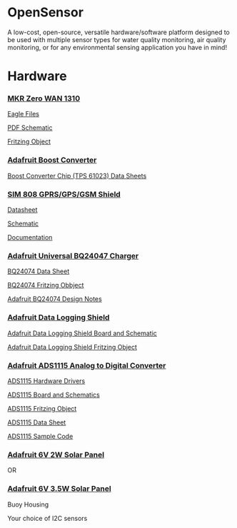 # OpenSensor
A low-cost, open-source, versatile hardware/software platform designed to be used with multiple sensor types for water quality monitoring, air quality monitoring, or for any environmental sensing application you have in mind!

# Hardware

### [MKR Zero WAN 1310](https://store.arduino.cc/usa/mkr-wan-1310)

[Eagle Files](https://content.arduino.cc/assets/hw_MKRWAN1310.zip)

[PDF Schematic](https://content.arduino.cc/assets/MKRWAN1310V3.0_sch.pdf)

[Fritzing Object](https://content.arduino.cc/assets/Arduino%20MKR%20WAN%201310.fzpz)

### [Adafruit Boost Converter](https://www.adafruit.com/product/4654?gclid=EAIaIQobChMI0a7O6eH38QIVCWxvBB0nXAA6EAQYASABEgIBAvD_BwE)

[Boost Converter Chip (TPS 61023) Data Sheets](https://www.ti.com/product/TPS61023)

### [SIM 808 GPRS/GPS/GSM Shield](https://www.robotshop.com/en/sim808-gps-gprsgsm-arduino-shield-mkf.html?gclid=EAIaIQobChMIl-Hpytn58QIVdGxvBB3DMgZVEAQYDSABEgJUg_D_BwE)

[Datasheet](https://www.robotshop.com/media/files/pdf/sim808-gps-gprsgsm-arduino-shield-mkf-datasheet.pdf)

[Schematic](https://www.robotshop.com/media/files/pdf/sim808-gps-gprsgsm-arduino-shield-mkf-schematic.pdf)

[Documentation](https://www.robotshop.com/media/files/zip/documentation_oas808sim.zip)

### [Adafruit Universal BQ24047 Charger](https://www.adafruit.com/product/4755)

[BQ24074 Data Sheet](https://www.ti.com/product/BQ24074)

[BQ24074 Fritzing Obbject](https://github.com/adafruit/Fritzing-Library/blob/master/parts/Adafruit%20BQ24074%20Solar-DC-USB%20Lipo%20Charger.fzpz)

[Adafruit BQ24074 Design Notes](https://learn.adafruit.com/adafruit-bq24074-universal-usb-dc-solar-charger-breakout/design-notes)

### [Adafruit Data Logging Shield](https://www.adafruit.com/product/1141?gclid=EAIaIQobChMI9OqQ1tr58QIVzXxvBB3GTgbGEAQYASABEgITQvD_BwE)

[Adafruit Data Logging Shield Board and Schematic](https://github.com/adafruit/Data-Logger-shield)

[Adafruit Data Logging Shield Fritzing Object](https://github.com/adafruit/Fritzing-Library/blob/master/parts/Adafruit%20Datalogger%20Shield%20v1.fzpz)

### [Adafruit ADS1115 Analog to Digital Converter](https://www.adafruit.com/product/1085?gclid=Cj0KCQjw0emHBhC1ARIsAL1QGNfJ3SJ85uZqejbk4At3gi_rBteSZwTxbq5_mKbJvcHG9wJhS_kqJ54aAu4vEALw_wcB)

[ADS1115 Hardware Drivers](https://github.com/adafruit/Adafruit_ADS1X15)

[ADS1115 Board and Schematics](https://github.com/adafruit/ADS1X15-Breakout-Board-PCBs)

[ADS1115 Fritzing Object](https://github.com/adafruit/Fritzing-Library/blob/master/parts/Adafruit%20ADS1115%2016Bit%20I2C%20ADC.fzpz)

[ADS1115 Data Sheet](https://cdn-shop.adafruit.com/datasheets/ads1115.pdf)

[ADS1115 Sample Code](https://learn.adafruit.com/adafruit-4-channel-adc-breakouts/arduino-code)

### [Adafruit 6V 2W Solar Panel](https://www.adafruit.com/product/200?gclid=CjwKCAjwuvmHBhAxEiwAWAYj-AgJn4I6zjhduCJCEgV8_JeDv5UhAZp9E30DD3eKabWF0KZtzy32nBoCcKAQAvD_BwE)
OR
### [Adafruit 6V 3.5W Solar Panel](https://www.adafruit.com/product/500)

Buoy Housing

Your choice of I2C sensors
